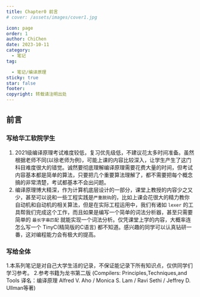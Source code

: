 ```yaml
---
title: Chapter0 前言
# cover: /assets/images/cover1.jpg

icon: page
order: 1
author: ChiChen
date: 2023-10-11
category:
  - 笔记
tag:

  - 笔记/编译原理
sticky: true
star: false
footer: 
copyright: 转载请注明出处
---
```


## 前言

### 写给华工软院学生

1. 2021级编译原理考试难度较低，复习优先级低，不建议花太多时间准备。虽然根据老师不同(以徐老师为例)，可能上课的内容比较深入，让学生产生了这门科目难度很大的错觉。诚然要彻底理解编译原理需要花费大量的时间，但考试内容基本都是简单的算法，只要把几个重要算法理解了，都不需要把每个概念搞的非常清楚，考试都基本不会出问题。
2. 编译原理博大精深，作为计算机底层设计的一部分，课堂上教授的内容少之又少，甚至可以说和一些工程实践是`严重脱钩`的，比如上课会花很大的精力教你自动机和自动机的相关算法，但是在实际工程运用中，我们有诸如 `lexer` 的工具帮我们完成这个工作，而且如果是编写一个简单的词法分析器，甚至只需要简单的 `最长字串匹配` 就能实现一个词法分析。仅凭课堂上学的内容，大概率连怎么写一个 TinyC(精简版的C语言) 都不知道。感兴趣的同学可以认真钻研一番，这对编程能力会有极大的提高。

### 写给全体

1.本系列笔记是对自己大学生活的记录，不保证能记录下所有知识点，仅供同学们学习参考。
2.参考书籍为龙书第二版 (Compilers: Principles,Techniques,and Tools 译名：编译原理  Alfred V. Aho / Monica S. Lam / Ravi Sethi / Jeffrey D. Ullman等著)
